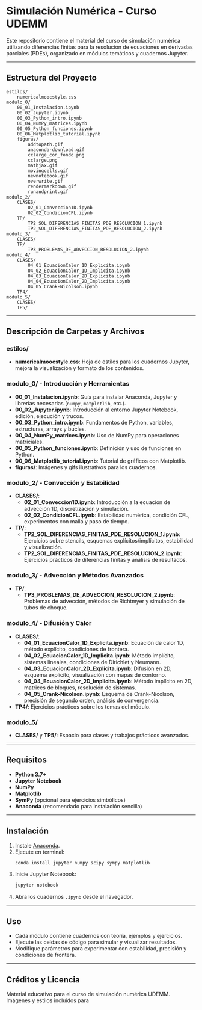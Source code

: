 # Simulación Numérica - Curso UDEMM

Este repositorio contiene el material del curso de simulación numérica utilizando diferencias finitas para la resolución de ecuaciones en derivadas parciales (PDEs), organizado en módulos temáticos y cuadernos Jupyter.

---

## Estructura del Proyecto

```
estilos/
    numericalmoocstyle.css
modulo_0/
    00_01_Instalacion.ipynb
    00_02_Jupyter.ipynb
    00_03_Python_intro.ipynb
    00_04_NumPy_matrices.ipynb
    00_05_Python_funciones.ipynb
    00_06_Matplotlib_tutorial.ipynb
    figuras/
        addtopath.gif
        anaconda-download.gif
        cclarge_con_fondo.png
        cclarge.png
        mathjax.gif
        movingcells.gif
        newnotebook.gif
        overwrite.gif
        rendermarkdown.gif
        runandprint.gif
modulo_2/
    CLASES/
        02_01_Conveccion1D.ipynb
        02_02_CondicionCFL.ipynb
    TP/
        TP2_SOL_DIFERENCIAS_FINITAS_PDE_RESOLUCION_1.ipynb
        TP2_SOL_DIFERENCIAS_FINITAS_PDE_RESOLUCION_2.ipynb
modulo_3/
    CLASES/
    TP/
        TP3_PROBLEMAS_DE_ADVECCION_RESOLUCION_2.ipynb
modulo_4/
    CLASES/
        04_01_EcuacionCalor_1D_Explicita.ipynb
        04_02_EcuacionCalor_1D_Implicita.ipynb
        04_03_EcuacionCalor_2D_Explicita.ipynb
        04_04_EcuacionCalor_2D_Implicita.ipynb
        04_05_Crank-Nicolson.ipynb
    TP4/
modulo_5/
    CLASES/
    TP5/
```

---

## Descripción de Carpetas y Archivos

### estilos/
- **numericalmoocstyle.css**: Hoja de estilos para los cuadernos Jupyter, mejora la visualización y formato de los contenidos.

### modulo_0/ - Introducción y Herramientas
- **00_01_Instalacion.ipynb**: Guía para instalar Anaconda, Jupyter y librerías necesarias (`numpy`, `matplotlib`, etc.).
- **00_02_Jupyter.ipynb**: Introducción al entorno Jupyter Notebook, edición, ejecución y trucos.
- **00_03_Python_intro.ipynb**: Fundamentos de Python, variables, estructuras, arrays y bucles.
- **00_04_NumPy_matrices.ipynb**: Uso de NumPy para operaciones matriciales.
- **00_05_Python_funciones.ipynb**: Definición y uso de funciones en Python.
- **00_06_Matplotlib_tutorial.ipynb**: Tutorial de gráficos con Matplotlib.
- **figuras/**: Imágenes y gifs ilustrativos para los cuadernos.

### modulo_2/ - Convección y Estabilidad
- **CLASES/**:
  - **02_01_Conveccion1D.ipynb**: Introducción a la ecuación de advección 1D, discretización y simulación.
  - **02_02_CondicionCFL.ipynb**: Estabilidad numérica, condición CFL, experimentos con malla y paso de tiempo.
- **TP/**:
  - **TP2_SOL_DIFERENCIAS_FINITAS_PDE_RESOLUCION_1.ipynb**: Ejercicios sobre stencils, esquemas explícitos/implícitos, estabilidad y visualización.
  - **TP2_SOL_DIFERENCIAS_FINITAS_PDE_RESOLUCION_2.ipynb**: Ejercicios prácticos de diferencias finitas y análisis de resultados.

### modulo_3/ - Advección y Métodos Avanzados
- **TP/**:
  - **TP3_PROBLEMAS_DE_ADVECCION_RESOLUCION_2.ipynb**: Problemas de advección, métodos de Richtmyer y simulación de tubos de choque.

### modulo_4/ - Difusión y Calor
- **CLASES/**:
  - **04_01_EcuacionCalor_1D_Explicita.ipynb**: Ecuación de calor 1D, método explícito, condiciones de frontera.
  - **04_02_EcuacionCalor_1D_Implicita.ipynb**: Método implícito, sistemas lineales, condiciones de Dirichlet y Neumann.
  - **04_03_EcuacionCalor_2D_Explicita.ipynb**: Difusión en 2D, esquema explícito, visualización con mapas de contorno.
  - **04_04_EcuacionCalor_2D_Implicita.ipynb**: Método implícito en 2D, matrices de bloques, resolución de sistemas.
  - **04_05_Crank-Nicolson.ipynb**: Esquema de Crank-Nicolson, precisión de segundo orden, análisis de convergencia.
- **TP4/**: Ejercicios prácticos sobre los temas del módulo.

### modulo_5/
- **CLASES/** y **TP5/**: Espacio para clases y trabajos prácticos avanzados.

---

## Requisitos

- **Python 3.7+**
- **Jupyter Notebook**
- **NumPy**
- **Matplotlib**
- **SymPy** (opcional para ejercicios simbólicos)
- **Anaconda** (recomendado para instalación sencilla)

---

## Instalación

1. Instale [Anaconda](https://www.anaconda.com/products/distribution).
2. Ejecute en terminal:
   ```bash
   conda install jupyter numpy scipy sympy matplotlib
   ```
3. Inicie Jupyter Notebook:
   ```bash
   jupyter notebook
   ```
4. Abra los cuadernos `.ipynb` desde el navegador.

---

## Uso

- Cada módulo contiene cuadernos con teoría, ejemplos y ejercicios.
- Ejecute las celdas de código para simular y visualizar resultados.
- Modifique parámetros para experimentar con estabilidad, precisión y condiciones de frontera.

---

## Créditos y Licencia

Material educativo para el curso de simulación numérica UDEMM.  
Imágenes y estilos incluidos para